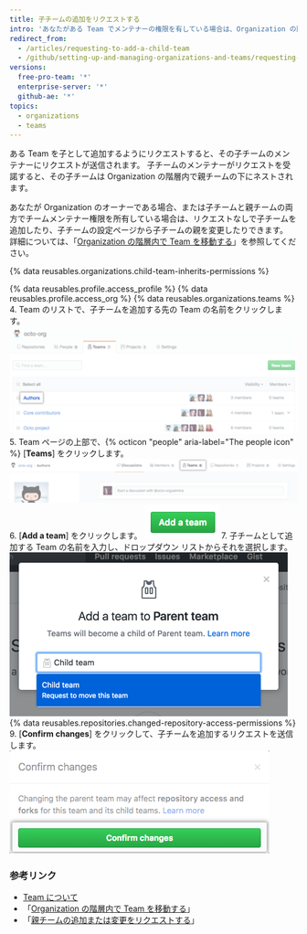 ```yaml
---
title: 子チームの追加をリクエストする
intro: 'あなたがある Team でメンテナーの権限を有している場合は、Organization の階層内で既存の Team を自分の Team の下にネストするようリクエストできます。'
redirect_from:
  - /articles/requesting-to-add-a-child-team
  - /github/setting-up-and-managing-organizations-and-teams/requesting-to-add-a-child-team
versions:
  free-pro-team: '*'
  enterprise-server: '*'
  github-ae: '*'
topics:
  - organizations
  - teams
---
```


ある Team を子として追加するようにリクエストすると、その子チームのメンテナーにリクエストが送信されます。 子チームのメンテナーがリクエストを受諾すると、その子チームは Organization の階層内で親チームの下にネストされます。

あなたが Organization のオーナーである場合、または子チームと親チームの両方でチームメンテナー権限を所有している場合は、リクエストなしで子チームを追加したり、子チームの設定ページから子チームの親を変更したりできます。 詳細については、「[Organization の階層内で Team を移動する](/articles/moving-a-team-in-your-organization-s-hierarchy)」を参照してください。

{% data reusables.organizations.child-team-inherits-permissions %}

{% data reusables.profile.access_profile %}
{% data reusables.profile.access_org %}
{% data reusables.organizations.teams %}
4. Team のリストで、子チームを追加する先の Team の名前をクリックします。 ![Organization の Team のリスト](/assets/images/help/teams/click-team-name.png)
5. Team ページの上部で、{% octicon "people" aria-label="The people icon" %} [**Teams**] をクリックします。 ![Team ページでの [Teams] タブ](/assets/images/help/teams/team-teams-tab.png)
6. [**Add a team**] をクリックします。 ![Team ページでの [Add a team] ボタン](/assets/images/help/teams/add-a-team.png)
7. 子チームとして追加する Team の名前を入力し、ドロップダウン リストからそれを選択します。 ![入力するテキストボックスと、子チームの名前を選択するドロップダウンメニュー](/assets/images/help/teams/type-child-team-name.png)
{% data reusables.repositories.changed-repository-access-permissions %}
9. [**Confirm changes**] をクリックして、子チームを追加するリクエストを送信します。 ![リポジトリアクセス権の変更に関する情報のモーダルボックス](/assets/images/help/teams/confirm-new-parent-team.png)

### 参考リンク

- [Team について](/articles/about-teams)
- 「[Organization の階層内で Team を移動する](/articles/moving-a-team-in-your-organization-s-hierarchy)」
- 「[親チームの追加または変更をリクエストする](/articles/requesting-to-add-or-change-a-parent-team)」
